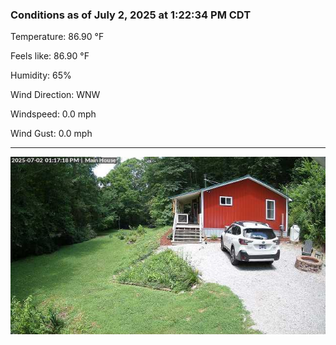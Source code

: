 ### Conditions as of July 2, 2025 at 1:22:34 PM CDT 

Temperature: 86.90 &deg;F

Feels like: 86.90 &deg;F

Humidity: 65%

Wind Direction: WNW

Windspeed: 0.0 mph

Wind Gust: 0.0 mph

---

<img src="./images/latest.jpeg"/>

